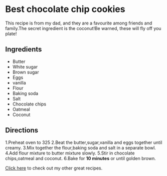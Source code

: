 # Best chocolate chip cookies
This recipe is from my dad, and they are a favourite among friends and family.The secret ingredient is the coconut!Be warned, these will fly off you plate!

## Ingredients
* Butter
* White sugar
* Brown sugar
* Eggs
* vanilla
* Flour
* Baking soda
* Salt 
* Chocolate chips
* Oatmeal
* Coconut

## Directions
1.Preheat oven to 325
2.Beat the butter,sugar,vanilla and eggs together until creamy.
3.Mix together the flour,baking soda and salt in a separate bowl.
4.Add flour mixture to butter mixture slowly.
5.Stir in chocolate chips,oatmeal and coconut.
6.Bake for **10 minutes** or until golden brown.

[Click here](http://allrecipes.com/) to check out my other great recipes.
